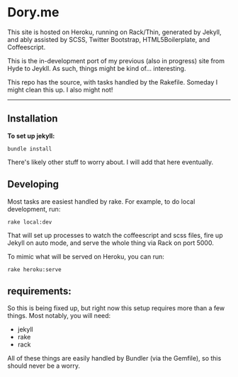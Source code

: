 Dory.me
=======

This site is hosted on Heroku, running on Rack/Thin, generated by Jekyll, and ably assisted by SCSS, Twitter Bootstrap, HTML5Boilerplate, and Coffeescript.

This is the in-development port of my previous (also in progress) site from Hyde to Jeykll.  As such, things might be kind of... interesting.

This repo has the source, with tasks handled by the Rakefile.  Someday I might clean this up. I also might not!


---

Installation
------------

__To set up jekyll:__

	bundle install

There's likely other stuff to worry about. I will add that here eventually.

Developing
----------

Most tasks are easiest handled by rake.  For example, to do local development, run:

	rake local:dev

That will set up processes to watch the coffeescript and scss files, fire up Jekyll on auto mode, and serve the whole thing via Rack on port 5000.

To mimic what will be served on Heroku, you can run:

	rake heroku:serve


## requirements: ##

So this is being fixed up, but right now this setup requires more than a few things. Most notably, you will need:

- jekyll
- rake
- rack

All of these things are easily handled by Bundler (via the Gemfile), so this should never be a worry.